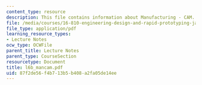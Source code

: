 ```yaml
---
content_type: resource
description: This file contains information about Manufacturing - CAM.
file: /media/courses/16-810-engineering-design-and-rapid-prototyping-january-iap-2007/87f2de56f4b713b5b408a2fa05de14ee_l6b_mancam.pdf
file_type: application/pdf
learning_resource_types:
- Lecture Notes
ocw_type: OCWFile
parent_title: Lecture Notes
parent_type: CourseSection
resourcetype: Document
title: l6b_mancam.pdf
uid: 87f2de56-f4b7-13b5-b408-a2fa05de14ee
---
```


